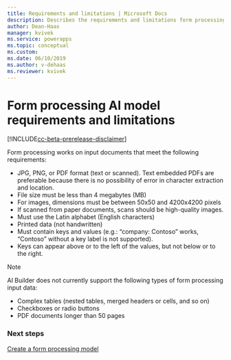```yaml
---
title: Requirements and limitations | Microsoft Docs
description: Describes the requirements and limitations form processing models in AI Builder.
author: Dean-Haas
manager: kvivek
ms.service: powerapps
ms.topic: conceptual
ms.custom: 
ms.date: 06/10/2019
ms.author: v-dehaas
ms.reviewer: kvivek
---
```


# Form processing AI model requirements and limitations

[!INCLUDE[cc-beta-prerelease-disclaimer](./includes/cc-beta-prerelease-disclaimer.md)]

Form processing works on input documents that meet the following requirements:
-	JPG, PNG, or PDF format (text or scanned). Text embedded PDFs are preferable because there is no possibility of error in character extraction and location.
-	File size must be less than 4 megabytes (MB)
-	For images, dimensions must be between 50x50 and 4200x4200 pixels
-	If scanned from paper documents, scans should be high-quality images.
-	Must use the Latin alphabet (English characters)
-	Printed data (not handwritten)
-	Must contain keys and values (e.g.: “company: Contoso” works, “Contoso” without a key label is not supported). 
-	Keys can appear above or to the left of the values, but not below or to the right.

 > [!NOTE] 
 > AI Builder does not currently support the following types of form processing input data:
 > -	Complex tables (nested tables, merged headers or cells, and so on)
 > -	Checkboxes or radio buttons
 > -	PDF documents longer than 50 pages

### Next steps
[Create a form processing model](create-form-processing-model.md)
